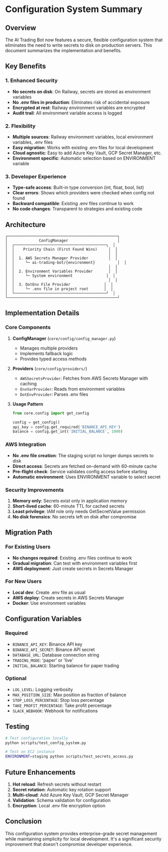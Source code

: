 # Configuration System Summary

## Overview

The AI Trading Bot now features a secure, flexible configuration system that eliminates the need to write secrets to disk on production servers. This document summarizes the implementation and benefits.

## Key Benefits

### 1. **Enhanced Security**
- **No secrets on disk**: On Railway, secrets are stored as environment variables
- **No .env files in production**: Eliminates risk of accidental exposure
- **Encrypted at rest**: Railway environment variables are encrypted
- **Audit trail**: All environment variable access is logged

### 2. **Flexibility**
- **Multiple sources**: Railway environment variables, local environment variables, .env files
- **Easy migration**: Works with existing .env files for local development
- **Cloud agnostic**: Easy to add Azure Key Vault, GCP Secret Manager, etc.
- **Environment specific**: Automatic selection based on ENVIRONMENT variable

### 3. **Developer Experience**
- **Type-safe access**: Built-in type conversion (int, float, bool, list)
- **Clear errors**: Shows which providers were checked when config not found
- **Backward compatible**: Existing .env files continue to work
- **No code changes**: Transparent to strategies and existing code

## Architecture

```
┌─────────────────────────────────────────────────┐
│              ConfigManager                      │
│  ┌─────────────────────────────────────────┐  │
│  │    Priority Chain (First Found Wins)     │  │
│  │                                          │  │
│  │  1. AWS Secrets Manager Provider         │  │
│  │     └─ ai-trading-bot/{environment}          │  │
│  │                                          │  │
│  │  2. Environment Variables Provider       │  │
│  │     └─ System environment               │  │
│  │                                          │  │
│  │  3. DotEnv File Provider               │  │
│  │     └─ .env file in project root       │  │
│  └─────────────────────────────────────────┘  │
└─────────────────────────────────────────────────┘
```

## Implementation Details

### Core Components

1. **ConfigManager** (`core/config/config_manager.py`)
   - Manages multiple providers
   - Implements fallback logic
   - Provides typed access methods

2. **Providers** (`core/config/providers/`)
   - `AWSSecretsProvider`: Fetches from AWS Secrets Manager with caching
   - `EnvVarProvider`: Reads from environment variables
   - `DotEnvProvider`: Parses .env files

3. **Usage Pattern**
   ```python
   from core.config import get_config
   
   config = get_config()
   api_key = config.get_required('BINANCE_API_KEY')
   balance = config.get_int('INITIAL_BALANCE', 1000)
   ```

### AWS Integration

- **No .env file creation**: The staging script no longer dumps secrets to disk
- **Direct access**: Secrets are fetched on-demand with 60-minute cache
- **Pre-flight check**: Service validates config access before starting
- **Automatic environment**: Uses ENVIRONMENT variable to select secret

### Security Improvements

1. **Memory only**: Secrets exist only in application memory
2. **Short-lived cache**: 60-minute TTL for cached secrets
3. **Least privilege**: IAM role only needs GetSecretValue permission
4. **No disk forensics**: No secrets left on disk after compromise

## Migration Path

### For Existing Users
- **No changes required**: Existing .env files continue to work
- **Gradual migration**: Can test with environment variables first
- **AWS deployment**: Just create secrets in Secrets Manager

### For New Users
- **Local dev**: Create .env file as usual
- **AWS deploy**: Create secrets in AWS Secrets Manager
- **Docker**: Use environment variables

## Configuration Variables

### Required
- `BINANCE_API_KEY`: Binance API key
- `BINANCE_API_SECRET`: Binance API secret
- `DATABASE_URL`: Database connection string
- `TRADING_MODE`: 'paper' or 'live'
- `INITIAL_BALANCE`: Starting balance for paper trading

### Optional
- `LOG_LEVEL`: Logging verbosity
- `MAX_POSITION_SIZE`: Max position as fraction of balance
- `STOP_LOSS_PERCENTAGE`: Stop loss percentage
- `TAKE_PROFIT_PERCENTAGE`: Take profit percentage
- `SLACK_WEBHOOK`: Webhook for notifications

## Testing

```bash
# Test configuration locally
python scripts/test_config_system.py

# Test on EC2 instance
ENVIRONMENT=staging python scripts/test_secrets_access.py
```

## Future Enhancements

1. **Hot reload**: Refresh secrets without restart
2. **Secret rotation**: Automatic key rotation support
3. **Multi-cloud**: Add Azure Key Vault, GCP Secret Manager
4. **Validation**: Schema validation for configuration
5. **Encryption**: Local .env file encryption option

## Conclusion

This configuration system provides enterprise-grade secret management while maintaining simplicity for local development. It's a significant security improvement that doesn't compromise developer experience. 